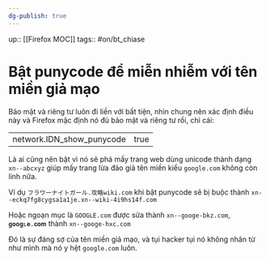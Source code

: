 ```yaml
---
dg-publish: true
---
```

up:: [[Firefox MOC]]
tags:: #on/bt_chiase 

# Bật punycode để miễn nhiễm với tên miền giả mạo
Bảo mật và riêng tư luôn đi liền với bất tiện, nhìn chung nên xác định điều này và Firefox mặc định nó đủ bảo mật và riêng tư rồi, chỉ cái:  

|   |   |
|---|---|
|network.IDN_show_punycode|true|
  
Là ai cũng nên bật vì nó sẽ phá mấy trang web dùng unicode thành dạng `xn--abcxyz` giúp mấy trang lừa đảo giả tên miền kiểu `google.com` không còn linh nữa.  
  
Ví dụ `フラワーナイトガール.攻略wiki.com` khi bật punycode sẽ bị buộc thành `xn--eckq7fg8cygsa1a1je.xn--wiki-4i9hs14f.com`  
  
Hoặc ngoạn mục là `GOOGᒪE.com` được sửa thành `xn--googe-bkz.com`, `𝐠𝐨𝐨𝐠ʟ𝐞.𝐜𝐨𝐦` thành `xn--googe-hxc.com`  
  
Đó là sự đáng sợ của tên miền giả mạo, và tụi hacker tụi nó không nhân từ như mình mà nó y hệt `google.com` luôn.